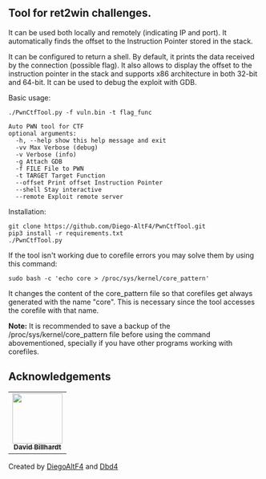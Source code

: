 ##  Tool for ret2win challenges.  
It can be used both locally and remotely (indicating IP and port). It automatically finds the offset to the Instruction Pointer stored in the stack. 

It can be configured to return a shell. By default, it prints the data received by the connection (possible flag). 
It also allows to display the offset to the instruction pointer in the stack and supports x86 architecture in both 32-bit and 64-bit. 
It can be used to debug the exploit with GDB. 

Basic usage:

````./PwnCtfTool.py -f vuln.bin -t flag_func````

```
Auto PWN tool for CTF
optional arguments:
  -h, --help show this help message and exit
  -vv Max Verbose (debug)
  -v Verbose (info)
  -g Attach GDB
  -f FILE File to PWN
  -t TARGET Target Function
  --offset Print offset Instruction Pointer
  --shell Stay interactive
  --remote Exploit remote server
```

Installation:
```
git clone https://github.com/Diego-AltF4/PwnCtfTool.git
pip3 install -r requirements.txt
./PwnCtfTool.py
```
If the tool isn't working due to corefile errors you may solve them by using this command:
```
sudo bash -c 'echo core > /proc/sys/kernel/core_pattern'
```
It changes the content of the core_pattern file so that corefiles get always generated with the name "core". This is necessary since the tool accesses the corefile with that name.

**Note:** It is recommended to save a backup of the /proc/sys/kernel/core_pattern file before using the command abovementioned, specially if you have other programs working with corefiles.

## Acknowledgements

<table>
  <tr>
    <td align="center">
      <a href="https://github.com/dbd4">
      <img src="https://pbs.twimg.com/profile_images/1380667733449306113/7rJEid1j_400x400.jpg" width="100px;" alt=""/><br/>
      <sub><b>David Billhardt</b></sub></a><br/>
    </td>
  </tr>
</table>

Created by [DiegoAltF4](https://twitter.com/Diego_AltF4) and [Dbd4](https://twitter.com/DavidBillhardt)


